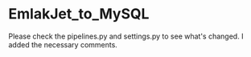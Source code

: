 # EmlakJet_to_MySQL
Please check the pipelines.py and settings.py to see what's changed. I added the necessary comments.
